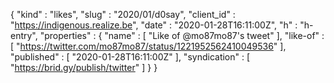 {
  "kind" : "likes",
  "slug" : "2020/01/d0say",
  "client_id" : "https://indigenous.realize.be",
  "date" : "2020-01-28T16:11:00Z",
  "h" : "h-entry",
  "properties" : {
    "name" : [ "Like of @mo87mo87's tweet" ],
    "like-of" : [ "https://twitter.com/mo87mo87/status/1221952562410049536" ],
    "published" : [ "2020-01-28T16:11:00Z" ],
    "syndication" : [ "https://brid.gy/publish/twitter" ]
  }
}
